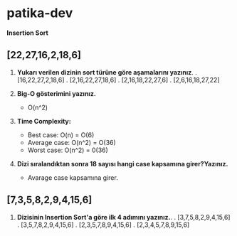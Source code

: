 # patika-dev
**Insertion Sort**

## [22,27,16,2,18,6]
1. **Yukarı verilen dizinin sort türüne göre aşamalarını yazınız**.
   . [16,22,27,2,18,6]
   . [2,16,22,27,18,6]
   . [2,16,18,22,27,6]
   . [2,6,16,18,27,22]

2. **Big-O gösterimini yazınız.**
    - O(n^2)

3. **Time Complexity:**
   - Best case: O(n) = O(6)
   - Average case: O(n^2) = O(36)
   - Worst case: O(n^2) = 0(36)
  
4. **Dizi sıralandıktan sonra 18 sayısı hangi case kapsamına girer?Yazınız.**
    - Avarage case kapsamına girer.

## [7,3,5,8,2,9,4,15,6]
1. **Dizisinin Insertion Sort'a göre ilk 4 adımını yazınız.**.
   . [3,7,5,8,2,9,4,15,6]
   . [3,5,7,8,2,9,4,15,6]
   . [2,3,5,7,8,9,4,15,6]
   . [2,3,4,5,7,8,9,15,6]
